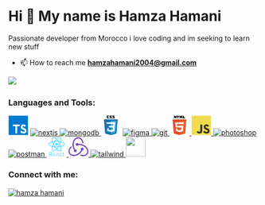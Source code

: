 Hi 👋 My name is Hamza Hamani
=============================

Passionate developer from Morocco i love coding and im seeking to learn new stuff

- 📫 How to reach me **hamzahamani2004@gmail.com**


<a href="https://www.github.com/HamzaHamani" target="_blank" rel="noreferrer"><img
src="https://img.shields.io/github/followers/HamzaHamani?logo=github&style=for-the-badge&color=0891b2&labelColor=1c1917" /></a>

<h3 align="left">Languages and Tools:</h3>

<p align="left">  <img src="https://raw.githubusercontent.com/devicons/devicon/master/icons/typescript/typescript-original.svg" alt="typescript" width="40" height="40"/> <a href="https://www.w3schools.com/css/" target="_blank" rel="noreferrer">
 <a href="https://nextjs.org/" target="_blank" rel="noreferrer"> <img src="https://gorzelinski.com/static/1db41e3ecd311724a15306b270d99dd9/6e87d/next-js-logo.png" alt="nextjs" width="40" height="40"/> </a>
 <a href="https://www.mongodb.com/" target="_blank" rel="noreferrer"> <img src="https://logowik.com/content/uploads/images/mongodb9740.logowik.com.webp" alt="mongodb" width="40" height="40"/> </a> 
<img src="https://raw.githubusercontent.com/devicons/devicon/master/icons/css3/css3-original-wordmark.svg" alt="css3" width="40" height="40"/> </a> <a href="https://www.figma.com/" target="_blank" rel="noreferrer"> <img src="https://www.vectorlogo.zone/logos/figma/figma-icon.svg" alt="figma" width="40" height="40"/> </a> <a href="https://git-scm.com/" target="_blank" rel="noreferrer"> <img src="https://www.vectorlogo.zone/logos/git-scm/git-scm-icon.svg" alt="git" width="40" height="40"/> </a> <a href="https://www.w3.org/html/" target="_blank" rel="noreferrer"> <img src="https://raw.githubusercontent.com/devicons/devicon/master/icons/html5/html5-original-wordmark.svg" alt="html5" width="40" height="40"/> </a> <a href="https://developer.mozilla.org/en-US/docs/Web/JavaScript" target="_blank" rel="noreferrer"> <img src="https://raw.githubusercontent.com/devicons/devicon/master/icons/javascript/javascript-original.svg" alt="javascript" width="40" height="40"/> </a> <a href="https://www.photoshop.com/en" target="_blank" rel="noreferrer"> <img src="https://upload.wikimedia.org/wikipedia/commons/thumb/a/af/Adobe_Photoshop_CC_icon.svg/2101px-Adobe_Photoshop_CC_icon.svg.png" alt="photoshop" width="40" height="40"/> </a> <a href="https://postman.com" target="_blank" rel="noreferrer"> <img src="https://www.vectorlogo.zone/logos/getpostman/getpostman-icon.svg" alt="postman" width="40" height="40"/> </a> <a href="https://reactjs.org/" target="_blank" rel="noreferrer"> <img src="https://raw.githubusercontent.com/devicons/devicon/master/icons/react/react-original-wordmark.svg" alt="react" width="40" height="40"/> </a> <a href="https://redux.js.org" target="_blank" rel="noreferrer"> <img src="https://raw.githubusercontent.com/devicons/devicon/master/icons/redux/redux-original.svg" alt="redux" width="40" height="40"/> </a> <a href="https://tailwindcss.com/" target="_blank" rel="noreferrer"> <img src="https://www.vectorlogo.zone/logos/tailwindcss/tailwindcss-icon.svg" alt="tailwind" width="40" height="40"/> <img src='https://avatars.githubusercontent.com/u/54469796?s=280&v=4' height="40" width="40" />  </a> </p>
<h3 align="left">Connect with me:</h3>
<p align="left">
<a href="https://www.linkedin.com/in/hamzahamani/" target="blank"><img align="center" src="https://raw.githubusercontent.com/rahuldkjain/github-profile-readme-generator/master/src/images/icons/Social/linked-in-alt.svg" alt="hamza hamani" height="30" width="40" /></a>
</p>





